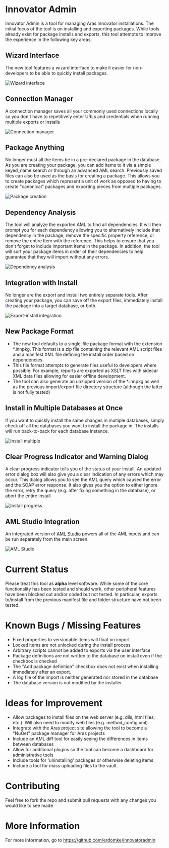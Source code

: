# Innovator Admin

Innovator Admin is a tool for managing Aras Innovator installations.  The 
initial focus of the tool is on installing and exporting packages.  While 
tools already exist for package installs and exports, this tool attempts 
to improve the experience in the following key areas:

## Wizard Interface

The new tool features a wizard interface to make it easier for 
non-developers to be able to quickly install packages.

![Wizard interface](doc/screenshot-pg01.png)

## Connection Manager

A connection manager saves all your commonly used connections locally so
you don't have to repetitively enter URLs and credentials when running
multiple exports or installs

![Connection manager](doc/screenshot-pg02.png)

## Package Anything

No longer must all the items be in a pre-declared package in the database.
As you are creating your package, you can add items to it via a simple 
keyed_name search or through an advanced AML search. Previously saved
files can also be used as the basis for creating a package. This allows 
you to create packages which represent a unit of work as opposed to having
to create "canonical" packages and exporting pieces from multiple 
packages.

![Package creation](doc/screenshot-pg03.png)

## Dependency Analysis

The tool will analyze the exported AML to find all dependencies. It will 
then prompt you for each dependency allowing you to alternatively include
that dependency in the package, remove the specific property reference,
or remove the entire Item with the reference.  This helps to ensure that 
you don't forget to include important items in the package.  In addition,
the tool will sort your package items in order of their dependencies to
help guarantee that they will import without any errors.

![Dependency analysis](doc/screenshot-pg04.png)

## Integration with Install

No longer are the export and install two entirely separate tools.  After
creating your package, you can save off the export files, immediately 
install the package into a target database, or both.

![Export-install integration](doc/screenshot-pg05.png)

## New Package Format

- The new tool defaults to a single-file package format with the extension 
  *.innpkg. This format is a zip file containing the relevant AML script 
  files and a manifest XML file defining the install order based on 
  dependencies.
- This file format attempts to generate files useful to developers where 
  possible.  For example, reports are exported as XSLT files with sidecar 
  XML data files allowing for easier offline development.
- The tool can also generate an unzipped version of the *.innpkg as well 
  as the previous import/export file directory structure (although the 
  latter is not fully tested)

## Install in Multiple Databases at Once

If you want to quickly install the same changes in multiple databases,
simply check off all the databases you want to install the package in.
The installs will run back-to-back for each database instance.

![Install multiple](doc/screenshot-pg06.png)

## Clear Progress Indicator and Warning Dialog

A clear progress indicator tells you of the status of your install.  An
updated error dialog box will also give you a clear indication of any 
errors which may occur.  This dialog allows you to see the AML query
which caused the error and the SOAP error response.  It also gives you 
the option to either ignore the error, retry the query (e.g. after fixing
something in the database), or abort the entire install

![Install progress](doc/screenshot-pg07.png)

## AML Studio Integration

An integrated version of [AML Studio](http://amlstudio.codeplex.com) 
powers all of the AML inputs and can be run separately from the main 
screen.

![AML Studio](doc/aml-studio.png)

# Current Status

Please treat this tool as **alpha** level software.  While some of the 
core functionality has been tested and should work, other peripheral 
features have been blocked out and/or coded but not tested.  In 
particular, exports to/install from the previous manifest file and folder 
structure have not been tested.

# Known Bugs / Missing Features

- Fixed properties to versionable items will float on import
- Locked items are not unlocked during the install process
- Arbitrary scripts cannot be added to exports via the user interface
- Package definitions are not written to the database on install even
  if the checkbox is checked
- The "Add package definition" checkbox does not exist when installing 
  immediately after an export.
- A log file of the import is neither generated nor stored in the database
- The database version is not modified by the installer

# Ideas for Improvement

- Allow packages to install files on the web server (e.g. dlls, html 
  files, etc.).  Will also need to modify web files (e.g. 
  method_config.xml).
- Integrate with the Aras project site allowing the tool to become a 
  "NuGet" package manager for Aras projects
- Include an AML diff tool for easily seeing the differences in items
  between databases
- Allow for additional plugins so the tool can become a dashboard for
  administrative tools
- Include tools for 'uninstalling' packages or otherwise deleting items
- Include a tool for mass uploading files to the vault.

# Contributing

Feel free to fork the repo and submit pull requests with any changes you
would like to see made

# More Information

For more information, go to https://github.com/erdomke/innovatoradmin